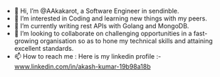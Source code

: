 - 👋 Hi, I’m @AAkakarot, a Software Engineer in sendinble.
- 👀 I’m interested in Coding and learning new things with my peers.
- 🌱 I’m currently writing rest APIs with Golang and MongoDB.
- 💞️ I’m looking to collaborate on  challenging opportunities in a fast-growing organisation so as to
     hone my technical skills and attaining excellent standards.
- 📫 How to reach me : Here is my linkedin profile :- www.linkedin.com/in/akash-kumar-19b98a18b

<!---
AAkakarot/AAkakarot is a ✨ special ✨ repository because its `README.md` (this file) appears on your GitHub profile.
You can click the Preview link to take a look at your changes.
--->
